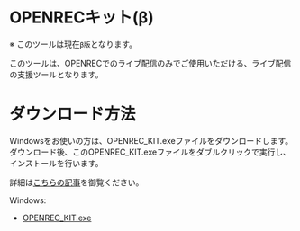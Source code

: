 
# OPENRECキット(β)

※ このツールは現在`β版`となります。

このツールは、OPENRECでのライブ配信のみでご使用いただける、ライブ配信の支援ツールとなります。

# ダウンロード方法

Windowsをお使いの方は、OPENREC_KIT.exeファイルをダウンロードします。
ダウンロード後、このOPENREC_KIT.exeファイルをダブルクリックで実行し、インストールを行います。

詳細は[こちらの記事](https://article.openrec.tv/4351)を御覧ください。

Windows:

- [OPENREC_KIT.exe](https://github.com/openrec/openrec-kit-public/raw/master/openrec_kit.exe)
